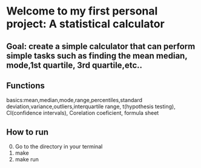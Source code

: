 # Welcome to my first personal project: A statistical calculator

## Goal: create a simple calculator that can perform simple tasks such as finding the mean median, mode,1st quartile, 3rd quartile,etc..

## Functions 
basics:mean,median,mode,range,percentiles,standard deviation,variance,outliers,interquartile range, t(hypothesis testing), CI(confidence intervals), Corelation coeficient, formula sheet

## How to run 
0. Go to the directory in your terminal  
1. make
2. make run 
